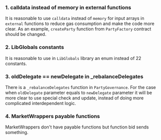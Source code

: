### 1. calldata instead of memory in external functions

It is reasonable to use `calldata` instead of `memory` for input arrays in `external` functions to reduce gas consumption and make the code more clear. As an example, `createParty` function from `PartyFactory` contract should be changed.

### 2. LibGlobals constants

It is reasonable to use in `LibGlobals` library an enum instead of 22 constants.

### 3. oldDelegate == newDelegate in _rebalanceDelegates

There is a `_rebalanceDelegates` function in `PartyGovernance`. For the case when `oldDelegate` parameter equals to `newDelegate` parameter it will be more clear to use special check and update, instead of doing more complicated interdependent logic.

### 4. MarketWrappers payable functions

MarketWrappers don't have payable functions but function bid sends something.